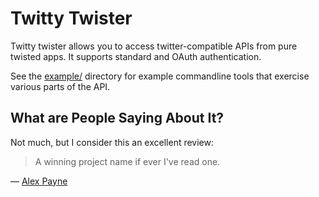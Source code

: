 # Twitty Twister

Twitty twister allows you to access twitter-compatible APIs from pure twisted
apps. It supports standard and OAuth authentication.

See the [example/](/dunglas/twitty-twister/tree/master/example/) directory
for example commandline tools that exercise various parts of the API.

## What are People Saying About It?

Not much, but I consider this an excellent review:

> A winning project name if ever I've read one.

&mdash; [Alex Payne][1]

[1]:http://groups.google.com/group/twitter-development-talk/msg/715b851379ed4e19

